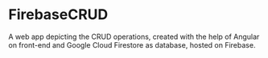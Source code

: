 # FirebaseCRUD

A web app depicting the CRUD operations, created with the help of Angular on front-end and Google Cloud Firestore as database, hosted on Firebase.

